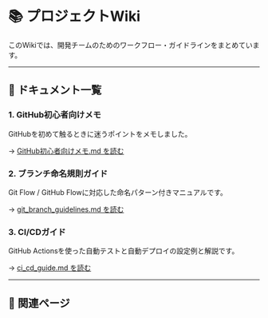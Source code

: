 # 📚 プロジェクトWiki

このWikiでは、開発チームのためのワークフロー・ガイドラインをまとめています。

---

## 🔧 ドキュメント一覧

### 1. GitHub初心者向けメモ
GitHubを初めて触るときに迷うポイントをメモしました。

→ [GitHub初心者向けメモ.md を読む](https://github.com/kz-123/develop-public/blob/main/docs/github-note/GitHub初心者向けメモ.md)


### 2. ブランチ命名規則ガイド
Git Flow / GitHub Flowに対応した命名パターン付きマニュアルです。

→ [git_branch_guidelines.md を読む](https://github.com/kz-123/develop-public/blob/main/docs/github-note/git_branch_guidelines.md)

### 3. CI/CDガイド
GitHub Actionsを使った自動テストと自動デプロイの設定例と解説です。

→ [ci_cd_guide.md を読む](https://github.com/kz-123/develop-public/blob/main/docs/github-note/ci_cd_guide.md)

---

## 📌 関連ページ

